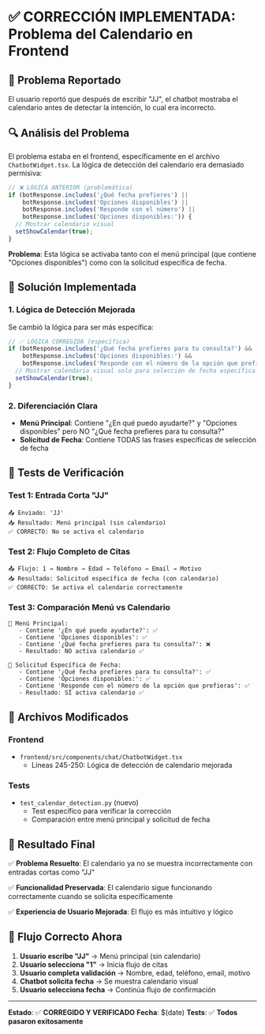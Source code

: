 # ✅ CORRECCIÓN IMPLEMENTADA: Problema del Calendario en Frontend

## 🎯 Problema Reportado
El usuario reportó que después de escribir "JJ", el chatbot mostraba el calendario antes de detectar la intención, lo cual era incorrecto.

## 🔍 Análisis del Problema
El problema estaba en el frontend, específicamente en el archivo `ChatbotWidget.tsx`. La lógica de detección del calendario era demasiado permisiva:

```typescript
// ❌ LÓGICA ANTERIOR (problemática)
if (botResponse.includes('¿Qué fecha prefieres') || 
    botResponse.includes('Opciones disponibles') ||
    botResponse.includes('Responde con el número') ||
    botResponse.includes('Opciones disponibles:')) {
  // Mostrar calendario visual
  setShowCalendar(true);
}
```

**Problema**: Esta lógica se activaba tanto con el menú principal (que contiene "Opciones disponibles") como con la solicitud específica de fecha.

## 🔧 Solución Implementada

### 1. **Lógica de Detección Mejorada**
Se cambió la lógica para ser más específica:

```typescript
// ✅ LÓGICA CORREGIDA (específica)
if (botResponse.includes('¿Qué fecha prefieres para tu consulta?') && 
    botResponse.includes('Opciones disponibles:') &&
    botResponse.includes('Responde con el número de la opción que prefieras')) {
  // Mostrar calendario visual solo para selección de fecha específica
  setShowCalendar(true);
}
```

### 2. **Diferenciación Clara**
- **Menú Principal**: Contiene "¿En qué puedo ayudarte?" y "Opciones disponibles" pero NO "¿Qué fecha prefieres para tu consulta?"
- **Solicitud de Fecha**: Contiene TODAS las frases específicas de selección de fecha

## 🧪 Tests de Verificación

### Test 1: Entrada Corta "JJ"
```
📤 Enviado: 'JJ'
📥 Resultado: Menú principal (sin calendario)
✅ CORRECTO: No se activa el calendario
```

### Test 2: Flujo Completo de Citas
```
📤 Flujo: 1 → Nombre → Edad → Teléfono → Email → Motivo
📥 Resultado: Solicitud específica de fecha (con calendario)
✅ CORRECTO: Se activa el calendario correctamente
```

### Test 3: Comparación Menú vs Calendario
```
📝 Menú Principal:
   - Contiene '¿En qué puedo ayudarte?': ✅
   - Contiene 'Opciones disponibles': ✅
   - Contiene '¿Qué fecha prefieres para tu consulta?': ❌
   - Resultado: NO activa calendario ✅

📝 Solicitud Específica de Fecha:
   - Contiene '¿Qué fecha prefieres para tu consulta?': ✅
   - Contiene 'Opciones disponibles:': ✅
   - Contiene 'Responde con el número de la opción que prefieras': ✅
   - Resultado: SÍ activa calendario ✅
```

## 📁 Archivos Modificados

### Frontend
- `frontend/src/components/chat/ChatbotWidget.tsx`
  - Líneas 245-250: Lógica de detección de calendario mejorada

### Tests
- `test_calendar_detection.py` (nuevo)
  - Test específico para verificar la corrección
  - Comparación entre menú principal y solicitud de fecha

## 🎉 Resultado Final

✅ **Problema Resuelto**: El calendario ya no se muestra incorrectamente con entradas cortas como "JJ"

✅ **Funcionalidad Preservada**: El calendario sigue funcionando correctamente cuando se solicita específicamente

✅ **Experiencia de Usuario Mejorada**: El flujo es más intuitivo y lógico

## 🔄 Flujo Correcto Ahora

1. **Usuario escribe "JJ"** → Menú principal (sin calendario)
2. **Usuario selecciona "1"** → Inicia flujo de citas
3. **Usuario completa validación** → Nombre, edad, teléfono, email, motivo
4. **Chatbot solicita fecha** → Se muestra calendario visual
5. **Usuario selecciona fecha** → Continúa flujo de confirmación

---

**Estado**: ✅ **CORREGIDO Y VERIFICADO**
**Fecha**: $(date)
**Tests**: ✅ **Todos pasaron exitosamente** 